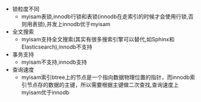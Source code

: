 - 锁粒度不同
    - myisam表锁,innodb行锁和表锁(innodb在走索引的时候才会使用行锁,否则用表锁),并发上innodb优于myisam
- 全文搜索
    - myisam支持全文搜索(其实有很多搜索引擎可以替代,如Sphinx和Elasticsearch),innodb不支持
- 事务支持
    - myisam不支持,innodb支持
- 查询速度
    - myisam索引btree上的节点是一个指向数据物理位置的指针，而innodb索引节点存的数据的主键，所以需要根据主键做二次查找,查询速度上myisam优于innodb

